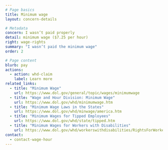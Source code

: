 ```yaml
---
# Page basics
title: Minimum wage
layout: concern-details

# Metadata
concern: I wasn’t paid properly
detail: minimum wage ($7.25 per hour)
right: wage-rights
summary: "I wasn’t paid the minimum wage"
order: 2

# Page content
blurb: pay
actions:
  - action: whd-claim
    label: Learn more
related_links:
  - title: "Minimum Wage"
    url: https://www.dol.gov/general/topic/wages/minimumwage
  - title: "Wage and Hour Division: Minimum Wage"
    url: https://www.dol.gov/whd/minimumwage.htm
  - title: "Minimum Wage Laws in the States"
    url: https://www.dol.gov/whd/minwage/america.htm
  - title: "Minimum Wages for Tipped Employees"
    url: https://www.dol.gov/whd/state/tipped.htm
  - title: "Minimum Wages for Workers with Disabilities"
    url: https://www.dol.gov/whd/workerswithdisabilities/RightsForWorkersWithDisabilities.pdf
contact:
  - contact-wage-hour
---
```

